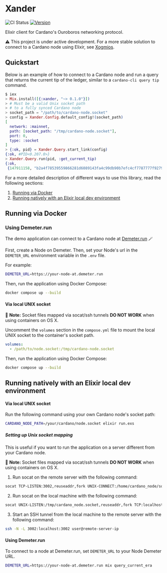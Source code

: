 # Xander

![CI Status](https://github.com/wowica/xander/actions/workflows/ci.yml/badge.svg)
[![Version](https://img.shields.io/hexpm/v/xander.svg)](https://hex.pm/packages/xander)

Elixir client for Cardano's Ouroboros networking protocol.

⚠️ This project is under active development. For a more stable solution to connect to a Cardano node using Elixir, see [Xogmios](https://github.com/wowica/xogmios).

## Quickstart

Below is an example of how to connect to a Cardano node and run a query that returns the current tip of the ledger, similar to a `cardano-cli query tip` command.

```elixir
$ iex
> Mix.install([{:xander, "~> 0.1.0"}])
> # Must be a valid Unix socket path
> # to a fully synced Cardano node
> socket_path = "/path/to/cardano-node.socket"
> config = Xander.Config.default_config!(socket_path)
[
  network: :mainnet,
  path: [socket_path: "/tmp/cardano-node.socket"],
  port: 0,
  type: :socket
]
> {:ok, pid} = Xander.Query.start_link(config)
{:ok, #PID<0.207.0>}
> Xander.Query.run(pid, :get_current_tip)
{:ok,
 {147911158, "b2a4f78539559866281d6089143fa4c99db90b7efc4cf7787777f927967f0c8a"}}
```

For a more detailed description of different ways to use this library, read the following sections:


1. [Running via Docker](#running-via-docker)
2. [Running natively with an Elixir local dev environment](#running-natively-with-an-elixir-local-dev-environment)

## Running via Docker

### Using Demeter.run

The demo application can connect to a Cardano node at [Demeter.run](https://demeter.run/) 🪄 

First, create a Node on Demeter. Then, set your Node's url in the `DEMETER_URL` environment variable in the `.env` file. 

For example:

```bash
DEMETER_URL=https://your-node-at.demeter.run
```

Then, run the application using Docker Compose:

```bash
docker compose up --build
```

#### Via local UNIX socket

🚨 **Note:** Socket files mapped via socat/ssh tunnels **DO NOT WORK** when using containers on OS X.

Uncomment the `volumes` section in the `compose.yml` file to mount the local UNIX socket to the container's socket path.

```yml
volumes:
  - /path/to/node.socket:/tmp/cardano-node.socket
```

Then, run the application using Docker Compose:
```bash
docker compose up --build
```

## Running natively with an Elixir local dev environment

#### Via local UNIX socket

Run the following command using your own Cardano node's socket path:

```bash
CARDANO_NODE_PATH=/your/cardano/node.socket elixir run.exs
```

##### Setting up Unix socket mapping

This is useful if you want to run the application on a server different from your Cardano node.

🚨 **Note:** Socket files mapped via socat/ssh tunnels **DO NOT WORK** when using containers on OS X.

1. Run socat on the remote server with the following command:

```bash
socat TCP-LISTEN:3002,reuseaddr,fork UNIX-CONNECT:/home/cardano_node/socket/node.socket
```

2. Run socat on the local machine with the following command:

```bash
socat UNIX-LISTEN:/tmp/cardano_node.socket,reuseaddr,fork TCP:localhost:3002
```

3. Start an SSH tunnel from the local machine to the remote server with the following command:

```bash
ssh -N -L 3002:localhost:3002 user@remote-server-ip
```

#### Using Demeter.run

To connect to a node at Demeter.run, set `DEMETER_URL` to your Node Demeter URL.

```bash
DEMETER_URL=https://your-node-at.demeter.run mix query_current_era
```